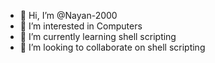 - 👋 Hi, I’m @Nayan-2000
- 👀 I’m interested in Computers
- 🌱 I’m currently learning shell scripting
- 💞️ I’m looking to collaborate on shell scripting


<!---
Nayan-2000/Nayan-2000 is a ✨ special ✨ repository because its `README.md` (this file) appears on your GitHub profile.
You can click the Preview link to take a look at your changes.
--->
